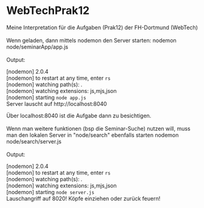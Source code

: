 # WebTechPrak12
Meine Interpretation für die Aufgaben (Prak12) der FH-Dortmund (WebTech)
<br>
<br>
Wenn geladen, dann mittels nodemon den Server starten:
nodemon node/seminarApp/app.js<br>
<br>
Output: <br><p>
[nodemon] 2.0.4<br>
[nodemon] to restart at any time, enter `rs`<br>
[nodemon] watching path(s): *.*<br>
[nodemon] watching extensions: js,mjs,json<br>
[nodemon] starting `node app.js`<br>
Server lauscht auf http://localhost:8040<br></p>

Über localhost:8040 ist die Aufgabe dann zu besichtigen. <br>
<br>
Wenn man weitere funktionen (bsp die Seminar-Suche) nutzen will, muss man den lokalen Server in "node/search" ebenfalls starten
nodemon node/search/server.js<br>
<br>
Output:<br><p>
[nodemon] 2.0.4<br>
[nodemon] to restart at any time, enter `rs`<br>
[nodemon] watching path(s): *.*<br>
[nodemon] watching extensions: js,mjs,json<br>
[nodemon] starting `node server.js`<br>
Lauschangriff auf 8020! Köpfe einziehen oder zurück feuern!<br></p>
